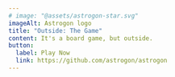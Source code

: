 ```yaml
---
# image: "@assets/astrogon-star.svg"
imageAlt: Astrogon logo
title: "Outside: The Game"
content: It's a board game, but outside.
button:
  label: Play Now
  link: https://github.com/astrogon/astrogon
---
```

